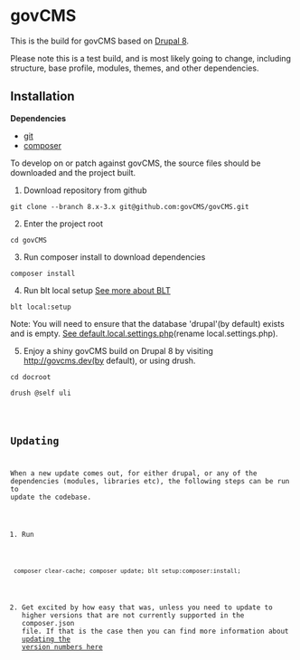 # govCMS

This is the build for govCMS based on [Drupal 8](https://www.drupal.org/).

Please note this is a test build, and is most likely going to change, including structure, base profile, modules, themes, and other dependencies.

## Installation
**Dependencies**

- [git](http://git-scm.com)
- [composer](https://getcomposer.org)

To develop on or patch against govCMS, the source files should be downloaded and the project built.

1. Download repository from github
<pre><code>git clone --branch 8.x-3.x git@github.com:govCMS/govCMS.git</code></pre>

2. Enter the project root
<pre><code>cd govCMS</code></pre>

3. Run composer install to download dependencies
<pre><code>composer install</code></pre>

4. Run blt local setup [See more about BLT](https://github.com/acquia/blt)
<pre><code>blt local:setup</code></pre>
Note: You will need to ensure that the database 'drupal'(by default) exists and is empty. [See default.local.settings.php](https://github.com/govCMS/govCMS/blob/8.x-3.x/docroot/sites/default/settings/default.local.settings.php)(rename local.settings.php).

5. Enjoy a shiny govCMS build on Drupal 8 by visiting http://govcms.dev(by default), or using drush.
<pre><code>cd docroot</code></pre>
<pre><code>drush @self uli</pre>


## Updating
When a new update comes out, for either drupal, or any of the dependencies (modules, libraries etc), the following steps can be run to update the codebase.

1. Run
```
 composer clear-cache; composer update; blt setup:composer:install;
```

2. Get excited by how easy that was, unless you need to update to higher versions that are not currently supported in the composer.json file.
If that is the case then you can find more information about [updating the version numbers here](https://getcomposer.org/doc/articles/versions.md)


